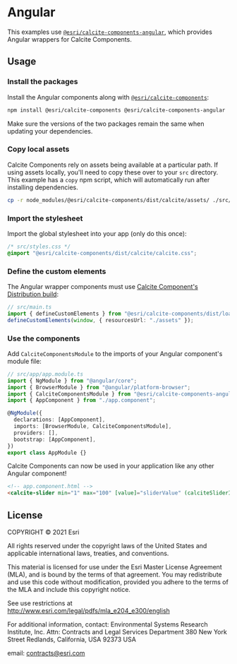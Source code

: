 # Angular

This examples use [`@esri/calcite-components-angular`](https://www.npmjs.com/package/@esri/calcite-components-angular), which provides Angular wrappers for Calcite Components.

## Usage

### Install the packages

Install the Angular components along with [`@esri/calcite-components`](https://www.npmjs.com/package/@esri/calcite-components):

```sh
npm install @esri/calcite-components @esri/calcite-components-angular
```

Make sure the versions of the two packages remain the same when updating your dependencies.

### Copy local assets

Calcite Components rely on assets being available at a particular path. If using assets locally, you'll need to copy these over to your `src` directory. This example has a `copy` npm script, which will automatically run after installing dependencies.

```sh
cp -r node_modules/@esri/calcite-components/dist/calcite/assets/ ./src/assets/
```

### Import the stylesheet

Import the global stylesheet into your app (only do this once):

```css
/* src/styles.css */
@import "@esri/calcite-components/dist/calcite/calcite.css";
```

### Define the custom elements

The Angular wrapper components must use [Calcite Component's Distribution build](https://developers.arcgis.com/calcite-design-system/get-started/#distribution):

```ts
// src/main.ts
import { defineCustomElements } from "@esri/calcite-components/dist/loader";
defineCustomElements(window, { resourcesUrl: "./assets" });
```

### Use the components

Add `CalciteComponentsModule` to the imports of your Angular component's module file:

```ts
// src/app/app.module.ts
import { NgModule } from "@angular/core";
import { BrowserModule } from "@angular/platform-browser";
import { CalciteComponentsModule } from "@esri/calcite-components-angular";
import { AppComponent } from "./app.component";

@NgModule({
  declarations: [AppComponent],
  imports: [BrowserModule, CalciteComponentsModule],
  providers: [],
  bootstrap: [AppComponent],
})
export class AppModule {}
```

Calcite Components can now be used in your application like any other Angular component!

```html
<!-- app.component.html -->
<calcite-slider min="1" max="100" [value]="sliderValue" (calciteSliderInput)="onSliderInput($event)"></calcite-slider>
```

## License

COPYRIGHT © 2021 Esri

All rights reserved under the copyright laws of the United States and applicable international laws, treaties, and conventions.

This material is licensed for use under the Esri Master License Agreement (MLA), and is bound by the terms of that agreement. You may redistribute and use this code without modification, provided you adhere to the terms of the MLA and include this copyright notice.

See use restrictions at <http://www.esri.com/legal/pdfs/mla_e204_e300/english>

For additional information, contact: Environmental Systems Research Institute, Inc. Attn: Contracts and Legal Services Department 380 New York Street Redlands, California, USA 92373 USA

email: <contracts@esri.com>
